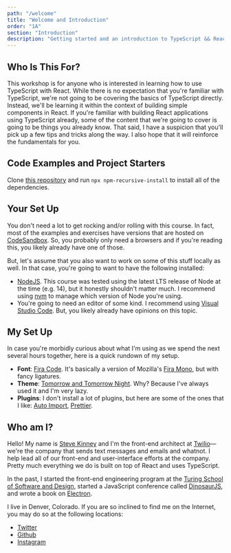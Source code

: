 ```yaml
---
path: "/welcome"
title: "Welcome and Introduction"
order: "1A"
section: "Introduction"
description: "Getting started and an introduction to TypeScript && React Workshop"
---
```


## Who Is This For?

This workshop is for anyone who is interested in learning how to use TypeScript with React. While there is no expectation that you're familiar with TypeScript, we're not going to be covering the basics of TypeScript directly. Instead, we'll be learning it within the context of building simple components in React. If you're familiar with building React applications using TypeScript already, some of the content that we're going to cover is going to be things you already know. That said, I have a suspicion that you'll pick up a few tips and tricks along the way. I also hope that it will reinforce the fundamentals for you.

## Code Examples and Project Starters

Clone [this repository][projects] and run `npx npm-recursive-install` to install all of the dependencies.

[projects]: https://github.com/stevekinney/react-and-typescript-projects

## Your Set Up

You don't need a lot to get rocking and/or rolling with this course. In fact, most of the examples and exercises have versions that are hosted on [CodeSandbox][]. So, you probably only need a browsers and if you're reading this, you likely already have one of those.

[codesandbox]: https://codesandbox.io

But, let's assume that you also want to work on some of this stuff locally as well. In that case, you're going to want to have the following installed:

- [NodeJS][]. This course was tested using the latest LTS release of Node at the time (e.g. 14), but it honestly shouldn't matter much. I recommend using [nvm][] to manage which version of Node you're using.
- You're going to need an editor of some kind. I recommend using [Visual Studio Code][vscode]. But, you likely already have opinions on this topic.

## My Set Up

In case you're morbidly curious about what I'm using as we spend the next several hours together, here is a quick rundown of my setup.

- **Font**: [Fira Code][firacode]. It's basically a version of Mozilla's [Fira Mono][firamono], but with fancy ligatures.
- **Theme**: [Tomorrow and Tomorrow Night][tomorrow]. Why? Because I've always used it and I'm very lazy.
- **Plugins**: I don't install a lot of plugins, but here are some of the ones that I like: [Auto Import](https://marketplace.visualstudio.com/items?itemName=steoates.autoimport), [Prettier](https://marketplace.visualstudio.com/items?itemName=esbenp.prettier-vscode).

[nodejs]: https://nodejs.org
[nvm]: https://github.com/nvm-sh/nvm
[vscode]: https://code.visualstudio.com/
[firacode]: https://github.com/tonsky/FiraCode
[firamono]: https://fonts.google.com/specimen/Fira+Mono
[tomorrow]: https://marketplace.visualstudio.com/items?itemName=ms-vscode.Theme-TomorrowKit

## Who am I?

Hello! My name is [Steve Kinney][steve] and I'm the front-end architect at [Twilio][twilio]—we're the company that sends text messages and emails and whatnot. I help lead all of our front-end and user-interface efforts at the company. Pretty much everything we do is built on top of React and uses TypeScript.

In the past, I started the front-end engineering program at the [Turing School of Software and Design][turing], started a JavaScript conference called [DinosaurJS][dino], and wrote a book on [Electron][electron].

I live in Denver, Colorado. If you are so inclined to find me on the Internet, you may do so at the following locations:

- [Twitter](https://twitter.com/stevekinney)
- [Github](https://github.com/stevekinney)
- [Instagram](https://instagram.com/stevekinney)

[steve]: https://stevekinney.net
[twilio]: https://twilio.com
[electron]: https://bit.ly/electronjs
[turing]: https://turing.io
[dino]: https://dinosaurjs.org
